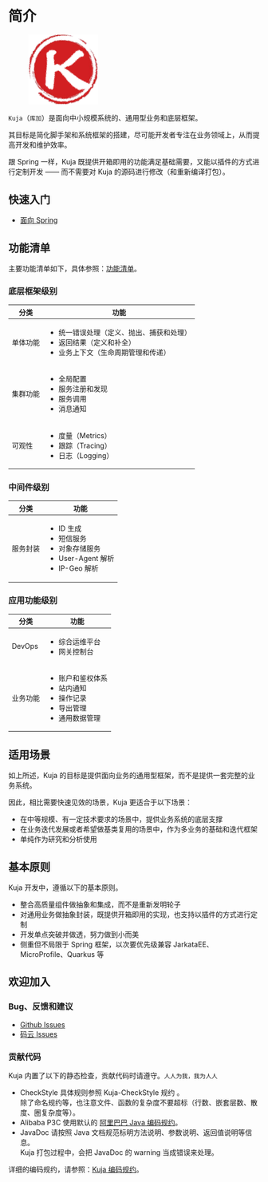 # 简介

<figure><img src=".gitbook/assets/kuja.png" alt="Kuja Logo" style="zoom:50%;"><figcaption></figcaption></figure>

`Kuja`（`库加`）是面向中小规模系统的、通用型业务和底层框架。

其目标是简化脚手架和系统框架的搭建，尽可能开发者专注在业务领域上，从而提高开发和维护效率。

跟 Spring 一样，Kuja 既提供开箱即用的功能满足基础需要，又能以插件的方式进行定制开发 —— 而不需要对 Kuja 的源码进行修改（和重新编译打包）。



## 快速入门

* [面向 Spring](./quickstart/spring.md)



## 功能清单

主要功能清单如下，具体参照：[功能清单](./develop/features.md "mention")。

### 底层框架级别

| 分类     | 功能                                                         |
| -------- | ------------------------------------------------------------ |
| 单体功能 | <ul class="contains-task-list"><li>统一错误处理（定义、抛出、捕获和处理）</li><li>返回结果（定义和补全）</li><li>业务上下文（生命周期管理和传递）</li></ul> |
| 集群功能 | <ul class="contains-task-list"><li>全局配置 </li><li>服务注册和发现 </li><li>服务调用 </li><li>消息通知</li></ul> |
| 可观性   | <ul class="contains-task-list"><li>度量（Metrics） </li><li>跟踪（Tracing） </li><li>日志（Logging）</li></ul> |

### 中间件级别

| 分类   | 功能                                                                                                                                                                                                                                        |
| ---- | ----------------------------------------------------------------------------------------------------------------------------------------------------------------------------------------------------------------------------------------- |
| 服务封装 | <ul class="contains-task-list"><li>ID 生成</li><li>短信服务</li><li>对象存储服务</li><li>User-Agent 解析</li><li>IP-Geo 解析</li></ul> |

### 应用功能级别

| 分类     | 功能                                                                                                                                                                                                                            |
| ------ | ----------------------------------------------------------------------------------------------------------------------------------------------------------------------------------------------------------------------------- |
| DevOps | <ul class="contains-task-list"><li>综合运维平台</li><li>网关控制台</li></ul>                                                                                                               |
| 业务功能   | <ul class="contains-task-list"><li>账户和鉴权体系</li><li>站内通知</li><li>操作记录</li><li>导出管理</li><li>通用数据管理</li></ul> |



## 适用场景

如上所述，Kuja 的目标是提供面向业务的通用型框架，而不是提供一套完整的业务系统。

因此，相比需要快速见效的场景，Kuja 更适合于以下场景：

* 在中等规模、有一定技术要求的场景中，提供业务系统的底层支撑
* 在业务迭代发展或者希望做基类复用的场景中，作为多业务的基础和迭代框架
* 单纯作为研究和分析使用



## 基本原则

Kuja 开发中，遵循以下的基本原则。

* 整合高质量组件做抽象和集成，而不是重新发明轮子
* 对通用业务做抽象封装，既提供开箱即用的实现，也支持以插件的方式进行定制
* 开发单点突破并做透，努力做到小而美
* 侧重但不局限于 Spring 框架，以次要优先级兼容 JarkataEE、MicroProfile、Quarkus 等



## 欢迎加入

### Bug、反馈和建议

* [Github Issues](https://github.com/wingsweaver/kuja/issues)
* [码云 Issues](https://gitee.com/wingsweaver/kuja/issues)

### 贡献代码

Kuja 内置了以下的静态检查，贡献代码时请遵守。`人人为我，我为人人`

* CheckStyle 具体规则参照 Kuja-CheckStyle 规约 。\
  除了命名规约等，也注意文件、函数的复杂度不要超标（行数、嵌套层数、散度、圈复杂度等）。
* Alibaba P3C 使用默认的 [阿里巴巴 Java 编码规约](https://github.com/alibaba/p3c)。
* JavaDoc 请按照 Java 文档规范标明方法说明、参数说明、返回值说明等信息。\
  Kuja 打包过程中，会把 JavaDoc 的 warning 当成错误来处理。
  

详细的编码规约，请参照：[Kuja 编码规约](./develop/coding-rules.md)。  
